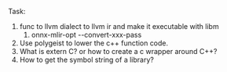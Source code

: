 Task:
1. func to llvm dialect to llvm ir and make it executable with libm
	1. onnx-mlir-opt --convert-xxx-pass
2. Use polygeist to lower the c++ function code.
3. What is extern C? or how to create a c wrapper around C++?
4. How to get the symbol string of a library?